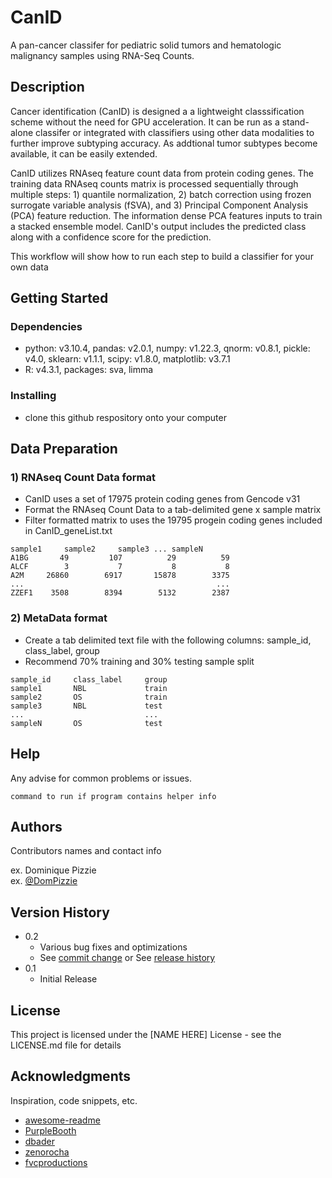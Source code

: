 # CanID
A pan-cancer classifer for pediatric solid tumors and hematologic malignancy samples using RNA-Seq Counts.

## Description

Cancer identification (CanID) is designed a a lightweight classsification scheme without the need for GPU acceleration.  It can be run as a stand-alone classifer or integrated with classifiers using other data modalities to further improve subtyping accuracy.  As addtional tumor subtypes become available, it can be easily extended.

CanID utilizes RNAseq feature count data from protein coding genes.  The training data RNAseq counts matrix is processed sequentially through multiple steps: 1) quantile normalization, 2) batch correction using frozen surrogate variable analysis (fSVA), and 3) Principal Component Analysis (PCA) feature reduction.  The information dense PCA features inputs to train a stacked ensemble model.  CanID's output includes the predicted class along with a confidence score for the prediction.

This workflow will show how to run each step to build a classifier for your own data

## Getting Started

### Dependencies

* python: v3.10.4,  pandas: v2.0.1, numpy: v1.22.3, qnorm: v0.8.1, pickle: v4.0, sklearn: v1.1.1, scipy: v1.8.0, matplotlib: v3.7.1
* R: v4.3.1, packages: sva, limma

### Installing

* clone this github respository onto your computer

## Data Preparation
### 1) RNAseq Count Data format

* CanID uses a set of 17975 protein coding genes from Gencode v31
* Format the RNAseq Count Data to a tab-delimited gene x sample matrix
* Filter formatted matrix to uses the 19795 progein coding genes included in CanID_geneList.txt

```
sample1     sample2     sample3 ... sampleN
A1BG       49         107          29          59
ALCF        3           7           8           8
A2M     26860        6917       15878        3375
...                                           ...
ZZEF1    3508        8394        5132        2387
```

### 2) MetaData format

* Create a tab delimited text file with the following columns: sample_id, class_label, group
* Recommend 70% training and 30% testing sample split
```
sample_id     class_label     group
sample1       NBL             train
sample2       OS              train
sample3       NBL             test
...                           ...
sampleN       OS              test
```



## Help

Any advise for common problems or issues.
```
command to run if program contains helper info
```

## Authors

Contributors names and contact info

ex. Dominique Pizzie  
ex. [@DomPizzie](https://twitter.com/dompizzie)

## Version History

* 0.2
    * Various bug fixes and optimizations
    * See [commit change]() or See [release history]()
* 0.1
    * Initial Release

## License

This project is licensed under the [NAME HERE] License - see the LICENSE.md file for details

## Acknowledgments

Inspiration, code snippets, etc.
* [awesome-readme](https://github.com/matiassingers/awesome-readme)
* [PurpleBooth](https://gist.github.com/PurpleBooth/109311bb0361f32d87a2)
* [dbader](https://github.com/dbader/readme-template)
* [zenorocha](https://gist.github.com/zenorocha/4526327)
* [fvcproductions](https://gist.github.com/fvcproductions/1bfc2d4aecb01a834b46)
